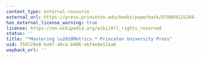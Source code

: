 ```yaml
---
content_type: external-resource
external_url: https://press.princeton.edu/books/paperback/9780691152844/mastering-metrics?srsltid=AfmBOooB-SIC10f_t9Ovsf1h4qDjaUmmQ180D5ogn6mPBsdjSl0hm3MS
has_external_license_warning: true
license: https://en.wikipedia.org/wiki/All_rights_reserved
status: ''
title: "*Mastering \u2018Metrics.* Princeton University Press"
uid: f50729e8-ba97-40ca-bd06-ebf4e8e11aa6
wayback_url: ''
---
```

